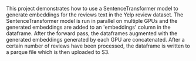 This project demonstrates how to use a SentenceTransformer model to generate embeddings for the reviews text in the Yelp review dataset. The SentenceTransformer model is run in parallel on multiple GPUs and the generated embeddings are added to an 'embeddings' column in the dataframe. After the forward pass, the dataframes augmented with the generated embeddings generated by each GPU are concatenated. After a certain number of reviews have been processed, the dataframe is written to a parque file which is then uploaded to S3.  